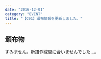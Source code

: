 ```yaml
---
date: "2016-12-01"
category: "EVENT"
title: "【C91】頒布情報を更新しました。"
---
```


## 頒布物

すみません。新譜作成間に合いませんでした…。
